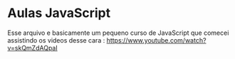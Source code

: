 # Aulas JavaScript

Esse arquivo e basicamente um pequeno
curso de JavaScript que comecei assistindo
os videos desse cara : https://www.youtube.com/watch?v=skQmZdAQpaI


